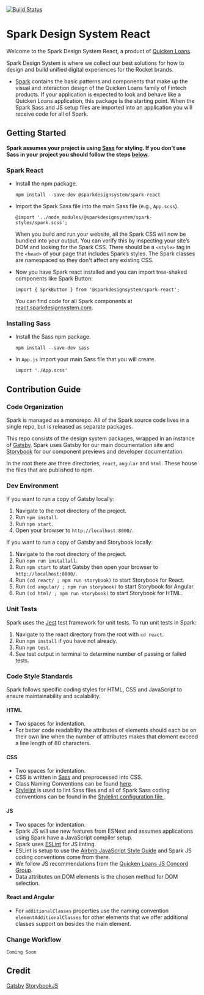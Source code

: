 [![Build Status](https://travis-ci.org/sparkdesignsystem/spark-design-system.svg?branch=staging)](https://travis-ci.org/sparkdesignsystem/spark-design-system)

# Spark Design System React

Welcome to the Spark Design System React, a product of [Quicken Loans](https://github.com/quickenloans).

Spark Design System is where we collect our best solutions for how to design and build unified digital experiences for the Rocket brands.

* [Spark](https://www.npmjs.com/package/@sparkdesignsystem/spark) contains the basic patterns and components that make up
  the visual and interaction design of the Quicken Loans family of
  Fintech products. If your application is expected to look and behave
  like a Quicken Loans application, this package is the starting point.
  When the Spark Sass and JS setup files are imported into an application you will receive code for all of Spark.

## Getting Started

**Spark assumes your project is using [Sass](https://sass-lang.com/) for styling. If you don't use Sass in your project you should follow the steps [below](#installing-sass).**

### Spark React

* Install the npm package.

  `npm install --save-dev @sparkdesignsystem/spark-react`

* Import the Spark Sass file into the main Sass file (e.g., `App.scss`).


  `@import '../node_modules/@sparkdesignsystem/spark-styles/spark.scss';`

  When you build and run your website, all the Spark CSS will now be bundled into your output. You can verify this by inspecting your site’s DOM and looking for the Spark CSS. There should be a `<style>` tag in the `<head>` of your page that includes Spark’s styles.
  The Spark classes
  are namespaced so they don't affect any existing CSS.

* Now you have Spark react installed and you can import tree-shaked components like Spark Button:

  `import { SprkButton } from '@sparkdesignsystem/spark-react';`

  You can find code for all Spark components at [react.sparkdesignsystem.com](https://react.sparkdesignsystem.com).

### Installing Sass

* Install the Sass npm package.

  `npm install --save-dev sass`

* In `App.js` import your main Sass file that you will create.


  `import './App.scss'`

## Contribution Guide

### Code Organization

Spark is managed as a monorepo. All of the Spark source code lives in a
single repo, but is released as separate packages.

This repo consists of the design system packages, wrapped in an instance
of [Gatsby](https://www.gatsbyjs.org). Spark uses Gatsby for our main documentation site and
[Storybook](https://storybook.js.org) for our component previews and developer documentation.

In the root there are three directories, `react`, `angular` and `html`. These house the files
that are published to npm.

### Dev Environment

If you want to run a copy of Gatsby locally:

1. Navigate to the root directory of the project.
2. Run `npm install`.
3. Run `npm start`.
4. Open your browser to `http://localhost:8000/`.

If you want to run a copy of Gatsby and Storybook locally:

1. Navigate to the root directory of the project.
2. Run `npm run installall`.
3. Run `npm start` to start Gatsby then open your browser to `http://localhost:8000/`.
4. Run `(cd react/ ; npm run storybook)` to start Storybook for React.
5. Run `(cd angular/ ; npm run storybook)` to start Storybook for Angular.
6. Run `(cd html/ ; npm run storybook)` to start Storybook for HTML.

### Unit Tests

Spark uses the [Jest](https://jestjs.io) test
framework for unit tests. To run unit tests in Spark:

1. Navigate to the react directory from the root with `cd react`.
2. Run `npm install` if you have not already.
3. Run `npm test`.
4. See test output in terminal to determine number of passing or failed tests.

### Code Style Standards

Spark follows specific coding styles for HTML, CSS and
JavaScript to ensure maintainability and scalability.

#### HTML

* Two spaces for indentation.
* For better code readability the attributes of elements should each be on their own line
  when the number of attributes makes that element exceed a line length of 80 characters.

#### CSS

* Two spaces for indentation.
* CSS is written in [Sass](https://sass-lang.com/) and preprocessed into CSS.
* Class Naming Conventions can be found [here](https://sparkdesignsystem.com/docs/class-naming-convention).
* [Stylelint](https://github.com/stylelint/stylelint) is used to lint
  Sass files and all of Spark Sass coding conventions can be found
  in the [Stylelint configuration file ](https://github.com/sparkdesignsystem/spark-design-system/blob/main/.stylelintrc).

#### JS

* Two spaces for indentation.
* Spark JS will use new features from ESNext and assumes applications using Spark
  have a JavaScript compiler setup.
* Spark uses [ESLint](https://eslint.org/) for JS linting.
* ESLint is setup to use the [Airbnb JavaScript Style Guide](https://github.com/airbnb/javascript)
  and Spark JS coding conventions come from there.
* We follow JS recommendations from the [Quicken Loans JS Concord Group](https://github.com/QuickenLoans/js-concord/blob/master/rfc/cgr-0001-style-and-lint.md).
* Data attributes on DOM elements is the chosen method for DOM selection.

#### React and Angular
* For `additionalClasses` properties use the naming convention `elementAdditionalClasses` for other elements that we offer additional classes support on besides the main element.

### Change Workflow

`Coming Soon`

## Credit

[Gatsby](https://www.gatsbyjs.org)
[StorybookJS](https://storybook.js.org)
